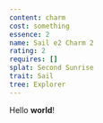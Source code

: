 ```yaml
---
content: charm
cost: something
essence: 2
name: Sail e2 Charm 2
rating: 2
requires: []
splat: Second Sunrise
trait: Sail
tree: Explorer
---
```


Hello **world**!
